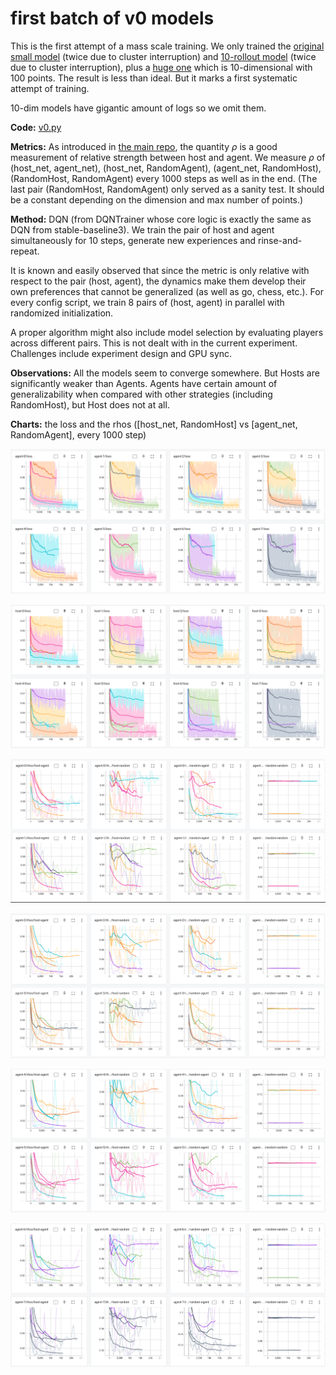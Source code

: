 # first batch of v0 models
This is the first attempt of a mass scale training. We only trained the [original small model](trainer_cfg_small.yml) (twice due to cluster interruption) and [10-rollout model](trainercfg_v0-10-rollout.yml) (twice due to cluster interruption), plus a [huge one](trainer_cfg_v0-huge.yml) which is 10-dimensional with 100 points. The result is less than ideal. But it marks a first systematic attempt of training.

10-dim models have gigantic amount of logs so we omit them.

**Code:** [v0.py](v0.py)

**Metrics:** As introduced in [the main repo](https://github.com/honglu2875/hironaka), the quantity $\rho$ is a good measurement of relative strength between host and agent. We measure $\rho$ of (host_net, agent_net), (host_net, RandomAgent), (agent_net, RandomHost), (RandomHost, RandomAgent) every 1000 steps as well as in the end. (The last pair (RandomHost, RandomAgent) only served as a sanity test. It should be a constant depending on the dimension and max number of points.)

**Method:** DQN (from DQNTrainer whose core logic is exactly the same as DQN from stable-baseline3). We train the pair of host and agent simultaneously for 10 steps, generate new experiences and rinse-and-repeat. 

It is known and easily observed that since the metric is only relative with respect to the pair (host, agent), the dynamics make them develop their own preferences that cannot be generalized (as well as go, chess, etc.). For every config script, we train 8 pairs of (host, agent) in parallel with randomized initialization.

A proper algorithm might also include model selection by evaluating players across different pairs. This is not dealt with in the current experiment. Challenges include experiment design and GPU sync.

**Observations:** All the models seem to converge somewhere. But Hosts are significantly weaker than Agents. Agents have certain amount of generalizability when compared with other strategies (including RandomHost), but Host does not at all. 

**Charts:** the loss and the rhos ([host_net, RandomHost] vs [agent_net, RandomAgent], every 1000 step)

![](img/loss1.png)

![](img/loss2.png)

![](img/rho1.png)

![](img/rho2.png)

![](img/rho3.png)

![](img/rho4.png)

